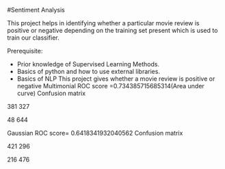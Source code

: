 #Sentiment Analysis

This project helps in identifying whether a particular movie review is positive or negative depending on the training set present which is used to train our classifier.

Prerequisite:
* Prior knowledge of Supervised Learning Methods.
* Basics of python and how to use external libraries.
* Basics of NLP
This project gives whether a movie review is positive or negative
Multimonial 
ROC score =0.734385715685314(Area under curve)
Confusion matrix 




381
327

48
644



Gaussian
ROC score= 0.6418341932040562
Confusion matrix




421
296

216
476


